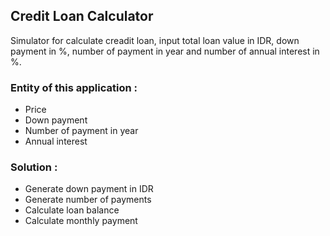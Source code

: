 ## Credit Loan Calculator
Simulator for calculate creadit loan, input total loan value in IDR, down payment in %, number of payment in year and number of annual interest in %.

### Entity of this application :
- Price
- Down payment
- Number of payment in year
- Annual interest

### Solution :
- Generate down payment in IDR
- Generate number of payments
- Calculate loan balance
- Calculate monthly payment